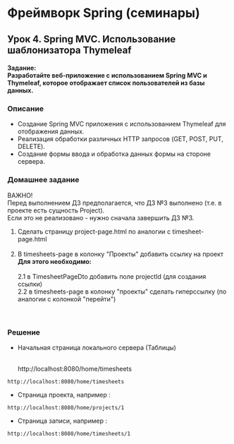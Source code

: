 # Фреймворк Spring (семинары)

## Урок 4. Spring MVC. Использование шаблонизатора Thymeleaf

#### Задание:<br> Разработайте веб-приложение с использованием Spring MVC и Thymeleaf, которое отображает список пользователей из базы данных.

### Описание<br>
- Создание Spring MVC приложения с использованием Thymeleaf для отображения данных.<br>
- Реализация обработки различных HTTP запросов (GET, POST, PUT, DELETE).<br>
- Создание формы ввода и обработка данных формы на стороне сервера.<br>

### Домашнее задание
ВАЖНО!<br>
Перед выполнением ДЗ предполагается, что ДЗ №3 выполнено (т.е. в проекте есть сущность Project).<br>
Если это не реализовано - нужно сначала завершить ДЗ №3.<br>

1. Сделать страницу project-page.html по аналогии с timesheet-page.html<br><br>
2. В timesheets-page в колонку "Проекты" добавить ссылку на проект<br>
**Для этого необходимо:**<br><br>
2.1 в TimesheetPageDto добавить поле projectId (для создания ссылки)<br>
2.2 в timesheets-page в колонку "проекты" сделать гиперссылку (по аналогии с колонкой "перейти")<br><br><br>

### Решение

- Начальная страница локального сервера (Таблицы)<br><br>

    http://localhost:8080/home/timesheets

```
http://localhost:8080/home/timesheets

```

- Страница проекта, например :

```
http://localhost:8080/home/projects/1

```

- Страница записи, например :

```
http://localhost:8080/home/timesheets/1

```